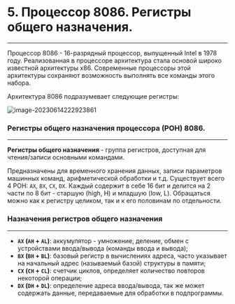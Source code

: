 # 5. Процессор 8086. Регистры общего назначения.

---

Процессор 8086 - 16-разрядный процессор, выпущенный Intel в 1978 году. Реализованная в процессоре архитектура стала основой широко известной архитектуры x86. Современные процессоры этой архитектуры сохраняют возможность выполнять все команды этого набора. 

Архитектура 8086 подразумевает следующие регистры:

![image-20230614222923861](C:\Users\nikitalystsev\AppData\Roaming\Typora\typora-user-images\image-20230614222923861.png)



### **Регистры общего назначения процессора (РОН) 8086.**

---

**Регистры общего назначения** - группа регистров, доступная для чтения/записи основными командами.

Предназначены для временного хранения данных, записи параметров машинных команд, арифметической обработки и т.д. Существует всего 4 РОН: `AX`, `BX`, `CX`, `DX`. Каждый содержит в себе 16 бит и делится на 2 части по 8 бит - старшую (high, H) и младшую (low, L). Обращаться можно как к регистру целиком, так и к его половинам по отдельности.

### **Назначения регистров общего назначения**

---

- **`AX` (`AH` + `AL`)**: аккумулятор - умножение, деление, обмен с устройствами ввода/вывода (команды ввода и вывода);
- **`BX` (`BH` + `BL`)**: базовый регистр в вычислениях адреса, часто указывает на начальный адрес (называемый базой) структуры в памяти;
- **`CX` (`CH` + `CL`)**: счетчик циклов, определяет количество повторов некоторой операции;
- **`DX` (`DH` + `DL`)**: определение адреса ввода/вывода, так же может содержать данные, передаваемые для обработки в подпрограммы.